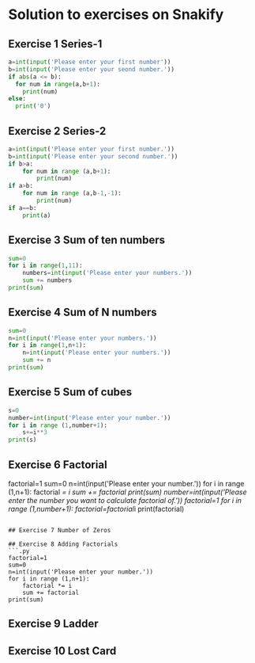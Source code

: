 # Solution to exercises on Snakify

## Exercise 1 Series-1
```.py
a=int(input('Please enter your first number'))
b=int(input('Please enter your seond number.'))
if abs(a <= b):
  for num in range(a,b+1):
    print(num)
else:
  print('0')
```

## Exercise 2 Series-2
```.py
a=int(input('Please enter your first number.'))
b=int(input('Please enter your second number.'))
if b>a:
    for num in range (a,b+1):
        print(num)
if a>b:
    for num in range (a,b-1,-1):
        print(num)
if a==b:
    print(a)
```

## Exercise 3 Sum of ten numbers
```.py
sum=0
for i in range(1,11):
    numbers=int(input('Please enter your numbers.'))
    sum += numbers
print(sum)
```

## Exercise 4 Sum of N numbers
```.py
sum=0
n=int(input('Please enter your numbers.'))
for i in range(1,n+1):
    n=int(input('Please enter your numbers.'))
    sum += n
print(sum)
```

## Exercise 5 Sum of cubes
```.py
s=0
number=int(input('Please enter your number.'))
for i in range (1,number+1):
    s+=i**3
print(s)
```

## Exercise 6 Factorial
factorial=1
sum=0
n=int(input('Please enter your number.'))
for i in range (1,n+1):
    factorial *= i
    sum += factorial
print(sum)
number=int(input('Please enter the number you want to calculate factorial of.'))
factorial=1
for i in range (1,number+1):
    factorial=factorial*i
print(factorial)
```

## Exercise 7 Number of Zeros

## Exercise 8 Adding Factorials
```.py
factorial=1
sum=0
n=int(input('Please enter your number.'))
for i in range (1,n+1):
    factorial *= i
    sum += factorial
print(sum)
```
## Exercise 9 Ladder

## Exercise 10 Lost Card

